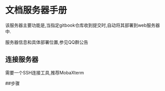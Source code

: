 # 文档服务器手册
该服务器主要功能是,当指定gitbook仓库收到提交时,自动将其部署到web服务器中.

服务器信息和具体部署位置,参见QQ群公告

## 连接服务器
 需要一个SSH连接工具,推荐MobaXterm

##步骤
